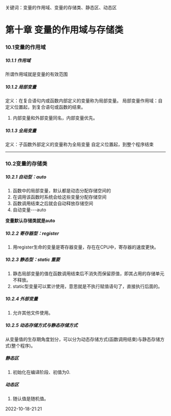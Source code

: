 关键词：变量的作用域、变量的存储类、静态区、动态区





# 第十章 变量的作用域与存储类
### 10.1变量的作用域
##### 10.1.1 作用域
所谓作用域就是变量的有效范围
##### 10.1.2 局部变量
定义：在复合语句内或函数内部定义的变量称为局部变量。
局部变量作用域：自定义位置起，到复合语句或函数的结束。

1. 内部变量和外部变量同名，内部变量优先。

##### 10.1.3 全局变量
定义：子函数外部定义的变量称为全局变量
自定义位置起，到整个程序结束

<hr>

### 10.2变量的存储类

##### 10.2.1 自动型：auto
1. 函数中的局部变量，默认都是动态分配存储空间的
2. 在调用该函数时系统会给这些变量分配存储空间
3. 函数调用结束之后就会自动释放存储空间
4. 自动变量---auto

**变量默认存储类就是auto**

##### 10.2.2 寄存器型：register
1. 用register生命的变量是寄存器变量，存在在CPU中，寄存器的速度更快。

##### 10.2.3 静态型：static **重要**
1. 静态局部变量的值在函数调用结束后不消失而保留原值，即其占用的存储单元不释放。
2. static型变量可以累计使用，意思就是不执行赋值语句了，直接执行后面的。

##### 10.2.4 外部变量
1. 允许其他文件使用。

##### 10.2.5 动态存储方式与静态存储方式
从变量值的生存期角度划分，可以分为动态存储方式(函数调用结束)与静态存储方式(整个程序)。

##### 静态区
1. 初始化在编译阶段、初值为0.

##### 动态区
1. 随认值是随机值。



2022-10-18-21:21
